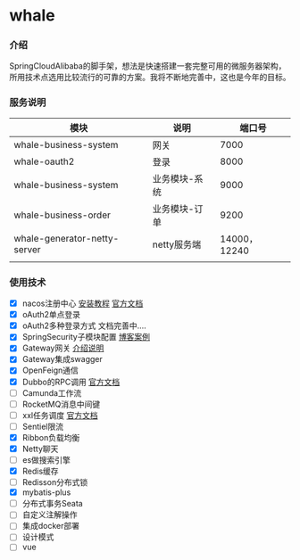 # whale 
### 介绍
SpringCloudAlibaba的脚手架，想法是快速搭建一套完整可用的微服务器架构，所用技术点选用比较流行的可靠的方案。我将不断地完善中，这也是今年的目标。

### 服务说明    


|     模块 |    说明  |   端口号   |
| ---- | ---- | ---- |
|   whale-business-system   | 网关     |  7000    |
|   whale-oauth2   | 登录     |  8000    |
|   whale-business-system   | 业务模块-系统     |  9000    |
| whale-business-order | 业务模块-订单 | 9200 |
|   whale-generator-netty-server   |    netty服务端  |  14000，12240    |
|      |      |      |



### 使用技术

- [x] nacos注册中心
  [安装教程](https://blog.csdn.net/qq_39381892/article/details/113715094)     [官方文档](https://nacos.io/zh-cn/docs/quick-start.html)
- [x] oAuth2单点登录
- [x] oAuth2多种登录方式
  文档完善中....
- [x] SpringSecurity子模块配置
  [博客案例](https://blog.csdn.net/qq_39381892/article/details/108438599)
- [x] Gateway网关
  [介绍说明](https://blog.csdn.net/qq_39381892/article/details/108438599)
- [x] Gateway集成swagger
- [x] OpenFeign通信
- [x] Dubbo的RPC调用
    [官方文档](https://github.com/alibaba/spring-cloud-alibaba/blob/master/spring-cloud-alibaba-examples/spring-cloud-alibaba-com.whale.api.dubbo-examples/README_CN.md)
- [ ] Camunda工作流
- [ ] RocketMQ消息中间键
- [ ] xxl任务调度
    [官方文档](https://www.xuxueli.com/xxl-job)
- [ ] Sentiel限流
- [x] Ribbon负载均衡
- [x] Netty聊天
- [ ] es做搜索引擎
- [x] Redis缓存
- [ ] Redisson分布式锁
- [x] mybatis-plus
- [ ] 分布式事务Seata
- [ ] 自定义注解操作
- [ ] 集成docker部署
- [ ] 设计模式
- [ ] vue
